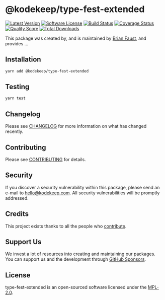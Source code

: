 # @kodekeep/type-fest-extended

[![Latest Version](https://badgen.net/npm/v/@kodekeep/type-fest-extended)](https://npmjs.com/package/@kodekeep/type-fest-extended)
[![Software License](https://badgen.net/npm/license/@kodekeep/type-fest-extended)](https://npmjs.com/package/@kodekeep/type-fest-extended)
[![Build Status](https://img.shields.io/github/workflow/status/kodekeep/type-fest-extended/run-tests?label=tests)](https://github.com/kodekeep/type-fest-extended/actions?query=workflow%3Arun-tests+branch%3Amaster)
[![Coverage Status](https://badgen.net/codeclimate/coverage/kodekeep/type-fest-extended)](https://codeclimate.com/github/kodekeep/type-fest-extended)
[![Quality Score](https://badgen.net/codeclimate/maintainability/kodekeep/type-fest-extended)](https://codeclimate.com/github/kodekeep/type-fest-extended)
[![Total Downloads](https://badgen.net/npm/dt/@kodekeep/type-fest-extended)](https://npmjs.com/package/@kodekeep/type-fest-extended)

This package was created by, and is maintained by [Brian Faust](https://github.com/faustbrian), and provides ...

## Installation

```bash
yarn add @kodekeep/type-fest-extended
```

## Testing

```bash
yarn test
```

## Changelog

Please see [CHANGELOG](CHANGELOG.md) for more information on what has changed recently.

## Contributing

Please see [CONTRIBUTING](CONTRIBUTING.md) for details.

## Security

If you discover a security vulnerability within this package, please send an e-mail to hello@kodekeep.com. All security vulnerabilities will be promptly addressed.

## Credits

This project exists thanks to all the people who [contribute](../../contributors).

## Support Us

We invest a lot of resources into creating and maintaining our packages. You can support us and the development through [GitHub Sponsors](https://github.com/sponsors/faustbrian).

## License

type-fest-extended is an open-sourced software licensed under the [MPL-2.0](LICENSE.md).
